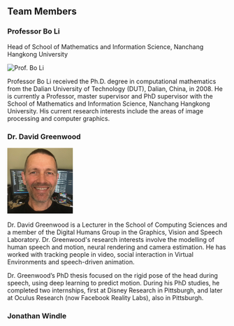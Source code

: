 
## Team Members

### Professor  Bo Li

Head of School of Mathematics and Information Science, Nanchang Hangkong University

<img src="https://github.com/ISCANCHU/ISCANCHU.github.io/img/pic-BoLi.pdf"
    alt="Prof. Bo Li"
    width="150px"
    height="150px">

Professor Bo Li received the Ph.D. degree in computational mathematics from the Dalian University of Technology (DUT), Dalian, China, in 2008. He is currently
a Professor, master supervisor and PhD supervisor with the School of Mathematics and Information Science, Nanchang Hangkong University. His current research interests include the areas of image processing and computer graphics. 


### Dr. David Greenwood

<img src="https://github.com/UEA-digital-human-group/uea-digital-human-group.github.io/raw/master/img/uea_profile_300.jpg"
    alt="Dr. David Greenwood"
    width="150px"
    height="150px">

Dr. David Greenwood is a Lecturer in the School of Computing Sciences and a member of the Digital Humans Group in the Graphics, Vision and Speech Laboratory. Dr. Greenwood's research interests involve the modelling of human speech and motion, neural rendering and camera estimation. He has worked with tracking people in video, social interaction in Virtual Environments and speech-driven animation.


Dr. Greenwood’s PhD thesis focused on the rigid pose of the head during speech, using deep learning to predict motion. During his PhD studies, he completed two internships, first at Disney Research in Pittsburgh, and later at Oculus Research (now Facebook Reality Labs), also in Pittsburgh.



### Jonathan Windle

